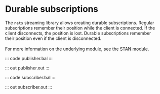 # Durable subscriptions

The `nats` streaming library allows creating durable subscriptions.
Regular subscriptions remember
their position while the client is connected. If the client
disconnects, the position is lost. Durable subscriptions
remember their position even if the client is disconnected.<br/><br/>
For more information on the underlying module, 
see the [STAN module](https://lib.ballerina.io/ballerinax/stan/latest).

::: code publisher.bal :::

::: out publisher.out :::

::: code subscriber.bal :::

::: out subscriber.out :::